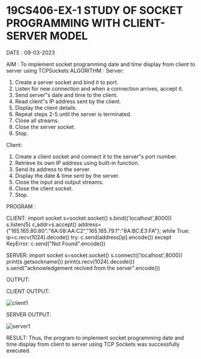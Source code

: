 # 19CS406-EX-1 STUDY OF SOCKET PROGRAMMING WITH CLIENT-SERVER MODEL

DATE : 09-03-2023

AIM :
   To implement socket programming date and time display from client to server using TCPSockets
ALGORITHM :
Server:

1. Create a server socket and bind it to port.
2. Listen for new connection and when a connection arrives, accept it.
3. Send server‟s date and time to the client.
4. Read client‟s IP address sent by the client.
5. Display the client details.
6. Repeat steps 2-5 until the server is terminated.
7. Close all streams.
8. Close the server socket.
9. Stop.

Client:

1. Create a client socket and connect it to the server‟s port number.
2. Retrieve its own IP address using built-in function.
3. Send its address to the server.
4. Display the date & time sent by the server.
5. Close the input and output streams.
6. Close the client socket.
7. Stop.

PROGRAM :

CLIENT:
import socket
s=socket.socket()
s.bind(('localhost',8000))
s.listen(5)
c,addr=s.accept()
address={"165.165.80.80":"6A:08:AA:C2","165.165.79.1":"8A:BC:E3:FA"};
while True:
 ip=c.recv(1024).decode()
 try:
 c.send(address[ip].encode())
 except KeyError:
 c.send("Not Found".encode()) 

SERVER:
import socket
s=socket.socket()
s.connect(('localhost',8000))
print(s.getsockname())
print(s.recv(1024).decode())
s.send("acknowledgement recived from the server".encode())


OUTPUT:

CLIENT OUTPUT:

![client1](https://github.com/ARJUN19122004/19CS406-EX-1/assets/119429483/b3889e4f-b5d2-4c3f-8996-d22dcc13a139)

SERVER OUTPUT:

![server1](https://github.com/ARJUN19122004/19CS406-EX-1/assets/119429483/0f1ca676-984a-47b3-a3f1-f672f2de48f7)


RESULT:
Thus, the program to implement socket programming date and time display from client to server using TCP Sockets was successfully executed.

